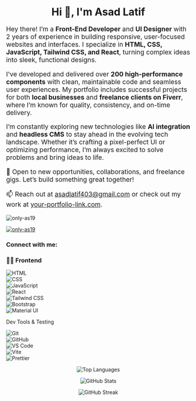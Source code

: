 <h1 align="center">Hi 👋, I'm Asad Latif</h1>
<p align="start" style="font-size: 1.1rem;">
  Hey there! I’m a <strong>Front-End Developer</strong> and <strong>UI Designer</strong> with 2 years of experience in building responsive, user-focused websites and interfaces. I specialize in <strong>HTML, CSS, JavaScript, Tailwind CSS, and React</strong>, turning complex ideas into sleek, functional designs.
</p>

<p align="start" style="font-size: 1.1rem;">
  I've developed and delivered over <strong>200 high-performance components</strong> with clean, maintainable code and seamless user experiences. My portfolio includes successful projects for both <strong>local businesses</strong> and <strong>freelance clients on Fiverr</strong>, where I’m known for quality, consistency, and on-time delivery.
</p>

<p align="start" style="font-size: 1.1rem;">
  I’m constantly exploring new technologies like <strong>AI integration</strong> and <strong>headless CMS</strong> to stay ahead in the evolving tech landscape. Whether it’s crafting a pixel-perfect UI or optimizing performance, I’m always excited to solve problems and bring ideas to life.
</p>

<p align="start" style="font-size: 1.1rem;">
  🚀 Open to new opportunities, collaborations, and freelance gigs. Let’s build something great together!
</p>

<p align="start" style="font-size: 1.1rem;">
  📫 Reach out at <a href="mailto:asadlatif403@gmail.com">asadlatif403@gmail.com</a> or check out my work at <a href="https://your-portfolio-link.com" target="_blank">your-portfolio-link.com</a>.
</p>

<p align="left"> <img src="https://komarev.com/ghpvc/?username=only-as19&label=Profile%20views&color=0e75b6&style=flat" alt="only-as19" /> </p>

<p align="left"> <a href="https://github.com/ryo-ma/github-profile-trophy"><img src="https://github-profile-trophy.vercel.app/?username=only-as19" alt="only-as19" /></a> </p>

<h3 align="left">Connect with me:</h3>
<p align="left">
</p>

### 🧑‍💻 Frontend  
<p align="start">
  <img alt="HTML" src="https://img.shields.io/badge/-HTML-E34F26?style=for-the-badge&logo=html5&logoColor=white" /> </br>
  <img alt="CSS" src="https://img.shields.io/badge/-CSS-1572B6?style=for-the-badge&logo=css3&logoColor=white" /></br>
  <img alt="JavaScript" src="https://img.shields.io/badge/-JavaScript-F7DF1E?style=for-the-badge&logo=javascript&logoColor=black" /></br>
  <img alt="React" src="https://img.shields.io/badge/-React-61DAFB?style=for-the-badge&logo=react&logoColor=black" /></br>
  <img alt="Tailwind CSS" src="https://img.shields.io/badge/-Tailwind%20CSS-38B2AC?style=for-the-badge&logo=tailwind-css&logoColor=white" /></br>
  <img alt="Bootstrap" src="https://img.shields.io/badge/-Bootstrap-563D7C?style=for-the-badge&logo=bootstrap&logoColor=white" /></br>
  <img alt="Material UI" src="https://img.shields.io/badge/-Material--UI-007FFF?style=for-the-badge&logo=mui&logoColor=white" /></br>
</p>

Dev Tools & Testing  
<p align="start">
  <img alt="Git" src="https://img.shields.io/badge/-Git-F05032?style=for-the-badge&logo=git&logoColor=white" /></br>
  <img alt="GitHub" src="https://img.shields.io/badge/-GitHub-181717?style=for-the-badge&logo=github&logoColor=white" /></br>
  <img alt="VS Code" src="https://img.shields.io/badge/-VS%20Code-007ACC?style=for-the-badge&logo=visual-studio-code&logoColor=white" /></br>
  <img alt="Vite" src="https://img.shields.io/badge/-Vite-646CFF?style=for-the-badge&logo=vite&logoColor=white" /></br>
  <img alt="Prettier" src="https://img.shields.io/badge/-Prettier-F7B93E?style=for-the-badge&logo=prettier&logoColor=black" /></br>
</p>
<p align="center">
  <img src="https://github-readme-stats.vercel.app/api/top-langs?username=only-as19&show_icons=true&locale=en&layout=compact" alt="Top Languages" />
</p>

<p align="center">
  <img src="https://github-readme-stats.vercel.app/api?username=only-as19&show_icons=true&locale=en" alt="GitHub Stats" />
</p>

<p align="center">
  <img src="https://github-readme-streak-stats.herokuapp.com/?user=only-as19" alt="GitHub Streak" />
</p>


